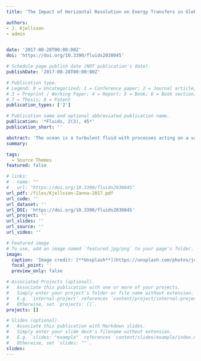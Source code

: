 ```yaml
---
title: 'The Impact of Horizontal Resolution on Energy Transfers in Global Ocean Models'

authors:
- J. Kjellsson
- admin 


date: '2017-08-28T00:00:00Z'
doi: 'https://doi.org/10.3390/fluids2030045'

# Schedule page publish date (NOT publication's date).
publishDate: '2017-08-28T00:00:00Z'

# Publication type.
# Legend: 0 = Uncategorized; 1 = Conference paper; 2 = Journal article;
# 3 = Preprint / Working Paper; 4 = Report; 5 = Book; 6 = Book section;
# 7 = Thesis; 8 = Patent
publication_types: ['2']

# Publication name and optional abbreviated publication name.
publication: '*Fluids, 2(3), 45*'
publication_short: ''

abstract: 'The ocean is a turbulent fluid with processes acting on a variety of spatio-temporal scales. The estimates of energy fluxes between length scales allows us to understand how the mean flow is maintained as well as how mesoscale eddies are formed and dissipated. Here, we quantify the kinetic energy budget in a suite of realistic global ocean models, with varying horizontal resolution and horizontal viscosity. We show that eddy-permitting ocean models have weaker kinetic energy cascades than eddy-resolving models due to discrepancies in the effect of wind forcing, horizontal viscosity, potential to kinetic energy conversion, and nonlinear interactions on the kinetic energy (KE) budget. However, the change in eddy kinetic energy between the eddy-permitting and the eddy-resolving model is not enough to noticeably change the scale where the inverse cascade arrests or the Rhines scale. In addition, we show that the mechanism by which baroclinic flows organise into barotropic flows is weaker at lower resolution, resulting in a more baroclinic flow. Hence, the horizontal resolution impacts the vertical structure of the simulated flow. Our results suggest that the effect of mesoscale eddies can be parameterised by enhancing the potential to kinetic energy conversion, i.e., the horizontal pressure gradients, or enhancing the inverse cascade of kinetic energy.'
summary: 

tags:
  - Source Themes
featured: false

# links:
# - name: ""
#   url: "https://doi.org/10.3390/fluids2030045"
url_pdf: /files/Kjellsson-Zanna-2017.pdf
url_code: ''
url_dataset: ''
url_DOI: 'https://doi.org/10.3390/fluids2030045'
url_project: ''
url_slides: ''
url_source: ''
url_video: ''

# Featured image
# To use, add an image named `featured.jpg/png` to your page's folder.
image:
  caption: 'Image credit: [**Unsplash**](https://unsplash.com/photos/jdD8gXaTZsc)'
  focal_point: ''
  preview_only: false

# Associated Projects (optional).
#   Associate this publication with one or more of your projects.
#   Simply enter your project's folder or file name without extension.
#   E.g. `internal-project` references `content/project/internal-project/index.md`.
#   Otherwise, set `projects: []`.
projects: []

# Slides (optional).
#   Associate this publication with Markdown slides.
#   Simply enter your slide deck's filename without extension.
#   E.g. `slides: "example"` references `content/slides/example/index.md`.
#   Otherwise, set `slides: ""`.
slides:
---
```

